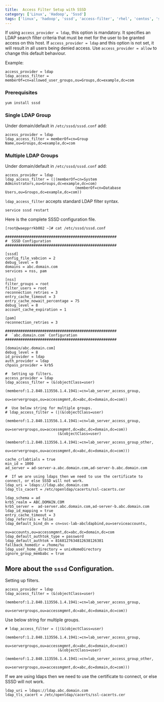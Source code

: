 ```yaml
---
title:  Access Filter Setup with SSSD
category: ['Linux', 'Hadoop', 'Sssd']
tags: ['linux', 'hadoop', 'sssd', 'access-filter', 'rhel', 'centos', 'security']
---
```


If using `access_provider = ldap`, this option is mandatory. It specifies an LDAP search filter criteria that must be met for the user to be granted access on this host. If `access_provider = ldap` and this option is not set, it will result in all users being denied access. Use `access_provider = allow` to change this default behaviour.

Example:
  
	access_provider = ldap 
	ldap_access_filter = memberOf=cn=allowed_user_groups,ou=Groups,dc=example,dc=com 

###  Prerequisites
	yum install sssd

###  Single LDAP Group

Under domain/default in `/etc/sssd/sssd.conf` add:

	access_provider = ldap
	ldap_access_filter = memberOf=cn=Group Name,ou=Groups,dc=example,dc=com


### Multiple LDAP Groups

Under domain/default in `/etc/sssd/sssd.conf` add:

	access_provider = ldap
	ldap_access_filter = (|(memberOf=cn=System Adminstrators,ou=Groups,dc=example,dc=com)
                                    (memberOf=cn=Database Users,ou=Groups,dc=example,dc=com))

`ldap_access_filter` accepts standard LDAP filter syntax.

	service sssd restart

Here is the complete SSSD configuration file.

	[root@waepprrkb002 ~]# cat /etc/sssd/sssd.conf
	
	###################################################
	#  SSSD Configuration
	###################################################
	
	[sssd]
	config_file_vabcion = 2
	debug_level = 0
	domains = abc.domain.com
	services = nss, pam
	
	[nss]
	filter_groups = root
	filter_users = root
	reconnection_retries = 3
	entry_cache_timeout = 3
	entry_cache_nowait_percentage = 75
	debug_level = 8
	account_cache_expiration = 1
	
	[pam]
	reconnection_retries = 3
	
	###################################################
	#  `abc.domain.com` Configuration
	###################################################
	
	[domain/abc.domain.com]
	debug_level = 8
	id_provider = ldap
	auth_provider = ldap
	chpass_provider = krb5

	#  Setting up filters.
	access_provider = ldap
	ldap_access_filter = (&(objectClass=user)
                                (memberof:1.2.840.113556.1.4.1941:=cn=lab_server_access_group,
                                            ou=servergroups,ou=accessmgmnt,dc=abc,dc=domain,dc=com))
    
	#  Use below string for multiple groups.
	# ldap_access_filter = (|(&(objectClass=user)
                                (memberof:1.2.840.113556.1.4.1941:=cn=lab_server_access_group,
                                ou=servergroups,ou=accessmgmnt,dc=abc,dc=domain,dc=com))
                            (&(objectClass=user)
                                (memberof:1.2.840.113556.1.4.1941:=cn=lab_server_access_group_other,
                                ou=servergroups,ou=accessmgmnt,dc=abc,dc=domain,dc=com)))

    cache_crlabtials = true
	min_id = 1000
	ad_server = ad-server-a.abc.domain.com,ad-server-b.abc.domain.com
	
    #  If we are using ldaps then we need to use the certificate to connect, or else SSSD will not work.
    ldap_uri = ldaps://ldap.abc.domain.com
    ldap_tls_cacert = /etc/openldap/cacerts/ssl-cacerts.cer
    
	ldap_schema = ad
	krb5_realm = ABC.DOMAIN.COM
	krb5_server =  ad-server.abc.domain.com,ad-server-b.abc.domain.com
	ldap_id_mapping = true
	entry_cache_timeout = 3
	ldap_referrals = false
	ldap_default_bind_dn = cn=svc-lab-abcldapbind,ou=serviceaccounts,
                            ou=accounts,ou=accessmgmnt,dc=abc,dc=domain,dc=com
	ldap_default_authtok_type = password
	ldap_default_authtok = 8168127634812638126381
	fallback_homedir = /home/%u
	ldap_user_home_directory = unixHomeDirectory	
	ignore_group_membabc = true

    
##  More about the `sssd` Configuration.    

Setting up filters.

	access_provider = ldap
	ldap_access_filter = (&(objectClass=user)
                                (memberof:1.2.840.113556.1.4.1941:=cn=lab_server_access_group,
                                    ou=servergroups,ou=accessmgmnt,dc=abc,dc=domain,dc=com))
    
Use below string for multiple groups.

	# ldap_access_filter = (|(&(objectClass=user)
                                (memberof:1.2.840.113556.1.4.1941:=cn=lab_server_access_group,
                                ou=servergroups,ou=accessmgmnt,dc=abc,dc=domain,dc=com))
                            (&(objectClass=user)
                                (memberof:1.2.840.113556.1.4.1941:=cn=lab_server_access_group_other,
                                ou=servergroups,ou=accessmgmnt,dc=abc,dc=domain,dc=com)))

	
If we are using ldaps then we need to use the certificate to connect, or else SSSD will not work.

    ldap_uri = ldaps://ldap.abc.domain.com
    ldap_tls_cacert = /etc/openldap/cacerts/ssl-cacerts.cer
    
